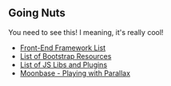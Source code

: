 ## Going Nuts

You need to see this! I meaning, it's really cool!

* [Front-End Framework List](http://usablica.github.com/front-end-frameworks/compare.html?v=2.0)
* [List of Bootstrap Resources](http://www.bootstraphero.com/the-big-badass-list-of-twitter-bootstrap-resources#component)
* [List of JS Libs and Plugins](http://www.jsdb.io/)
* [Moonbase - Playing with Parallax](http://moonbase.com/)
